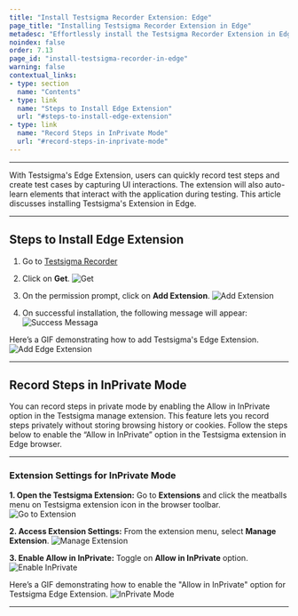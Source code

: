 ```yaml
---
title: "Install Testsigma Recorder Extension: Edge"
page_title: "Installing Testsigma Recorder Extension in Edge"
metadesc: "Effortlessly install the Testsigma Recorder Extension in Edge. This extension will help you record test steps for Web, Mobile & Mobile Web applications"
noindex: false
order: 7.13
page_id: "install-testsigma-recorder-in-edge"
warning: false
contextual_links:
- type: section
  name: "Contents"
- type: link
  name: "Steps to Install Edge Extension"
  url: "#steps-to-install-edge-extension"
- type: link
  name: "Record Steps in InPrivate Mode"
  url: "#record-steps-in-inprivate-mode"
---
```


---

With Testsigma's Edge Extension, users can quickly record test steps and create test cases by capturing UI interactions. The extension will also auto-learn elements that interact with the application during testing. This article discusses installing Testsigma's Extension in Edge.

---

## **Steps to Install Edge Extension**

1. Go to <a href="https://microsoftedge.microsoft.com/addons/detail/testsigma-recorder/pdgdbfedjpffcnmgedicplikkejikhif" target="_blank">Testsigma Recorder</a>

2. Click on **Get**.
![Get](https://s3.amazonaws.com/static-docs.testsigma.com/new_images/projects/applications/egget.png)

1. On the permission prompt, click on **Add Extension**.
![Add Extension](https://s3.amazonaws.com/static-docs.testsigma.com/new_images/projects/applications/egaext.png)

1. On successful installation, the following message will appear:
![Success Messaga](https://s3.amazonaws.com/static-docs.testsigma.com/new_images/projects/applications/egsmosi.png)


Here’s a GIF demonstrating how to add Testsigma's Edge Extension.
![Add Edge Extension](https://s3.amazonaws.com/static-docs.testsigma.com/new_images/projects/applications/EdgeExtension.gif)

---

## **Record Steps in InPrivate Mode**

You can record steps in private mode by enabling the Allow in InPrivate option in the Testsigma manage extension. This feature lets you record steps privately without storing browsing history or cookies. Follow the steps below to enable the “Allow in InPrivate” option in the Testsigma extension in Edge browser.

---

### **Extension Settings for InPrivate Mode**

**1. Open the Testsigma Extension:** Go to **Extensions** and click the meatballs menu on Testsigma extension icon in the browser toolbar.
![Go to Extension](https://s3.amazonaws.com/static-docs.testsigma.com/new_images/projects/applications/eggtext.png)

**2. Access Extension Settings:** From the extension menu, select **Manage Extension**.
![Manage Extension](https://s3.amazonaws.com/static-docs.testsigma.com/new_images/projects/applications/egmexten.png)

**3. Enable Allow in InPrivate:** Toggle on **Allow in InPrivate** option. 
![Enable InPrivate](https://s3.amazonaws.com/static-docs.testsigma.com/new_images/projects/applications/egeipb.png)

Here’s a GIF demonstrating how to enable the "Allow in InPrivate" option for Testsigma Edge Extension.
![InPrivate Mode](https://s3.amazonaws.com/static-docs.testsigma.com/new_images/projects/applications/EdgeIncognito.gif)

---
